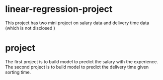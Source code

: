 # linear-regression-project
This project has two mini project on salary data and delivery time data (which is not disclosed )


# project 
The first project is to build model to predict the salary with the experience.
The second project is to build model to predict the delivery time given sorting time.

